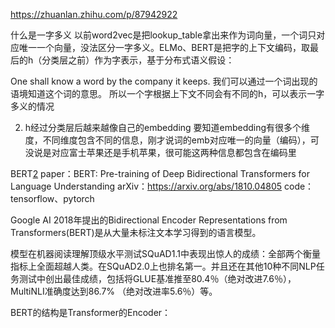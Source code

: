 

<!--
 * @version:
 * @Author:  StevenJokess https://github.com/StevenJokess
 * @Date: 2020-10-07 22:15:37
 * @LastEditors:  StevenJokess https://github.com/StevenJokess
 * @LastEditTime: 2020-12-03 20:29:52
 * @Description:
 * @TODO::
 * @Reference:
-->

https://zhuanlan.zhihu.com/p/87942922

什么是一字多义
以前word2vec是把lookup_table拿出来作为词向量，一个词只对应唯一一个向量，没法区分一字多义。ELMo、BERT是把字的上下文编码，取最后的h（分类层之前）作为字表示，基于分布式语义假设：

One shall know a word by the company it keeps. 我们可以通过一个词出现的语境知道这个词的意思。
所以一个字根据上下文不同会有不同的h，可以表示一字多义的情况

2. h经过分类层后越来越像自己的embedding
要知道embedding有很多个维度，不同维度包含不同的信息，刚才说词的emb对应唯一的向量（编码），可没说是对应富士苹果还是手机苹果，很可能这两种信息都包含在编码里

BERT[2]
paper：BERT: Pre-training of Deep Bidirectional Transformers for Language Understanding
arXiv：https://arxiv.org/abs/1810.04805
code：tensorflow、pytorch

Google AI 2018年提出的Bidirectional Encoder Representations from Transformers(BERT)是从大量未标注文本学习得到的语言模型。

模型在机器阅读理解顶级水平测试SQuAD1.1中表现出惊人的成绩：全部两个衡量指标上全面超越人类。在SQuAD2.0上也排名第一。并且还在其他10种不同NLP任务测试中创出最佳成绩，包括将GLUE基准推至80.4％（绝对改进7.6％），MultiNLI准确度达到86.7% （绝对改进率5.6％）等。

BERT的结构是Transformer的Encoder：




[2]: https://0809zheng.github.io/2020/04/27/elmo-bert-gpt.html
